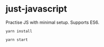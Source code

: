 # just-javascript
Practise JS with minimal setup. 
Supports ES6.

```yarn install```

```yarn start```
